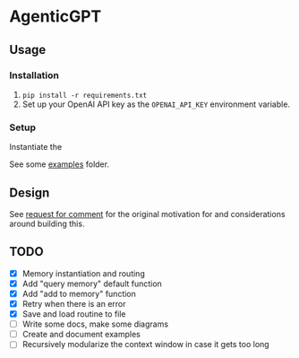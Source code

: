 # AgenticGPT

## Usage
### Installation
1. `pip install -r requirements.txt`
2. Set up your OpenAI API key as the `OPENAI_API_KEY` environment variable.

### Setup
Instantiate the 

See some [examples](examples/) folder.


## Design

See [request for comment](motivation-rfc.md) for the original motivation for and considerations around building this.

## TODO

- [x] Memory instantiation and routing
- [x] Add "query memory" default function
- [x] Add "add to memory" function
- [x] Retry when there is an error
- [x] Save and load routine to file
- [ ] Write some docs, make some diagrams
- [ ] Create and document examples
- [ ] Recursively modularize the context window in case it gets too long